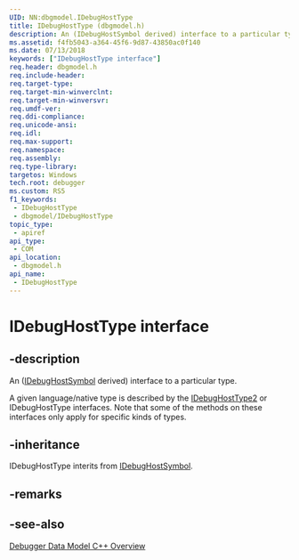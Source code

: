 ```yaml
---
UID: NN:dbgmodel.IDebugHostType
title: IDebugHostType (dbgmodel.h)
description: An (IDebugHostSymbol derived) interface to a particular type.
ms.assetid: f4fb5043-a364-45f6-9d87-43850ac0f140
ms.date: 07/13/2018
keywords: ["IDebugHostType interface"]
req.header: dbgmodel.h
req.include-header: 
req.target-type: 
req.target-min-winverclnt: 
req.target-min-winversvr: 
req.umdf-ver: 
req.ddi-compliance: 
req.unicode-ansi: 
req.idl: 
req.max-support: 
req.namespace: 
req.assembly: 
req.type-library: 
targetos: Windows
tech.root: debugger
ms.custom: RS5
f1_keywords:
 - IDebugHostType
 - dbgmodel/IDebugHostType
topic_type:
 - apiref
api_type:
 - COM
api_location:
 - dbgmodel.h
api_name:
 - IDebugHostType
---
```


# IDebugHostType interface


## -description

An ([IDebugHostSymbol](nn-dbgmodel-idebughostsymbol.md) derived) interface to a particular type.

A given language/native type is described by the [IDebugHostType2](nn-dbgmodel-idebughosttype2.md) or IDebugHostType interfaces. Note that some of the methods on these interfaces only apply for specific kinds of types.

## -inheritance

IDebugHostType interits from [IDebugHostSymbol](nn-dbgmodel-idebughostsymbol.md).

## -remarks

## -see-also

[Debugger Data Model C++ Overview](/windows-hardware/drivers/debugger/data-model-cpp-overview)